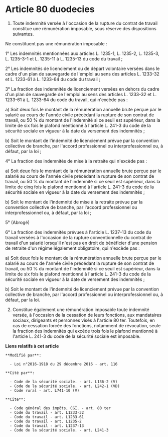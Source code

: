# Article 80 duodecies

1. Toute indemnité versée à l'occasion de la rupture du contrat de travail constitue une rémunération imposable, sous réserve
des dispositions suivantes. 

Ne constituent pas une rémunération imposable : 

1° Les indemnités mentionnées aux articles L. 1235-1, L. 1235-2, L. 1235-3, L. 1235-3-1 et L. 1235-11 à L. 1235-13 du code du
travail ; 

2° Les indemnités de licenciement ou de départ volontaire versées dans le cadre d'un plan de sauvegarde de l'emploi au sens
des articles L. 1233-32 et L. 1233-61 à L. 1233-64 du code du travail ; 

3° La fraction des indemnités de licenciement versées en dehors du cadre d'un plan de sauvegarde de l'emploi au sens des
articles L. 1233-32 et L. 1233-61 à L. 1233-64 du code du travail, qui n'excède pas : 

a) Soit deux fois le montant de la rémunération annuelle brute perçue par le salarié au cours de l'année civile précédant la
rupture de son contrat de travail, ou 50 % du montant de l'indemnité si ce seuil est supérieur, dans la limite de six fois le
plafond mentionné à l'article L. 241-3 du code de la sécurité sociale en vigueur à la date du versement des indemnités ; 

b) Soit le montant de l'indemnité de licenciement prévue par la convention collective de branche, par l'accord professionnel
ou interprofessionnel ou, à défaut, par la loi ; 

4° La fraction des indemnités de mise à la retraite qui n'excède pas : 

a) Soit deux fois le montant de la rémunération annuelle brute perçue par le salarié au cours de l'année civile précédant la
rupture de son contrat de travail, ou 50 % du montant de l'indemnité si ce seuil est supérieur, dans la limite de cinq fois
le plafond mentionné à l'article L. 241-3 du code de la sécurité sociale en vigueur à la date du versement des indemnités ; 

b) Soit le montant de l'indemnité de mise à la retraite prévue par la convention collective de branche, par l'accord
professionnel ou interprofessionnel ou, à défaut, par la loi ; 

5° (Abrogé) 

6° La fraction des indemnités prévues à l'article L. 1237-13 du code du travail versées à l'occasion de la rupture
conventionnelle du contrat de travail d'un salarié lorsqu'il n'est pas en droit de bénéficier d'une pension de retraite d'un
régime légalement obligatoire, qui n'excède pas : 

a) Soit deux fois le montant de la rémunération annuelle brute perçue par le salarié au cours de l'année civile précédant la
rupture de son contrat de travail, ou 50 % du montant de l'indemnité si ce seuil est supérieur, dans la limite de six fois le
plafond mentionné à l'article L. 241-3 du code de la sécurité sociale en vigueur à la date de versement des indemnités ; 

b) Soit le montant de l'indemnité de licenciement prévue par la convention collective de branche, par l'accord professionnel
ou interprofessionnel ou, à défaut, par la loi. 

2. Constitue également une rémunération imposable toute indemnité versée, à l'occasion de la cessation de leurs fonctions,
aux mandataires sociaux, dirigeants et personnes visés à l'article 80 ter. Toutefois, en cas de cessation forcée des
fonctions, notamment de révocation, seule la fraction des indemnités qui excède trois fois le plafond mentionné à l'article
L. 241-3 du code de la sécurité sociale est imposable.

**Liens relatifs à cet article**

	**Modifié par**:

	  - Loi n°2016-1918 du 29 décembre 2016 - art. 116

	**Cité par**:

	  - Code de la sécurité sociale. - art. L136-2 (V)
	  - Code de la sécurité sociale. - art. L242-1 (VD)
	  - Code rural - art. L741-10 (V)

	**Cite**:

	  - Code général des impôts, CGI. - art. 80 ter
	  - Code du travail - art. L1233-32
	  - Code du travail - art. L1233-61
	  - Code du travail - art. L1235-2
	  - Code du travail - art. L1237-13
	  - Code de la sécurité sociale. - art. L241-3

